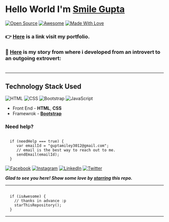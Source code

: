 # Hello World  I'm [Smile Gupta](https://github.com/smilegupta)

[![Open Source](https://badges.frapsoft.com/os/v2/open-source.svg?v=103)](https://github.com/smilegupta) [![Awesome](https://cdn.rawgit.com/sindresorhus/awesome/d7305f38d29fed78fa85652e3a63e154dd8e8829/media/badge.svg)](https://github.com/smilegupta) [![Made With Love](https://img.shields.io/badge/Made%20With-Love-orange.svg)](https://github.com/smilegupta)

### :point_right: [Here](https://smilegupta.github.io/smilegupta/) is a link visit my portfolio. 

### :handshake: [Here](https://fayz.in/stories/s/1569/0/?ckt_id=ZGL1ZGVk&title=Help_for_beginners_smile_gupta) is my story from where i developed from an introvert to an outgoing extrovert: <br><br>

-----
## Technology Stack Used

![HTML](https://img.shields.io/badge/frontend-html-orange.svg?logo=html5&style=flat-square) 
![CSS](https://img.shields.io/badge/frontend-css-yellowgreen.svg?logo=css3&style=flat-square)
![Bootstrap](https://img.shields.io/badge/framework-bootstrap-white.svg?logo=bootstrap&style=flat-square)
![JavaScript](https://img.shields.io/badge/framework-javascript-dodgerblue.svg?logo=javascript&style=flat-square)


- Front End - **HTML**, **CSS**
- Framewrok - **[Bootstrap](https://getbootstrap.com/)**

### Need help?

```

  if (needHelp === true) {
     var emailId = "guptamiley3012@gmail.com";
     // email is the best way to reach out to me.
     sendEmail(emailId);
  }

```

[![Facebook](https://img.shields.io/static/v1.svg?label=follow&message=@smilegupta.1998&color=9cf&logo=facebook&style=flat&logoColor=white&colorA=informational)](https://www.facebook.com/smilegupta.1998)  [![Instagram](https://img.shields.io/static/v1.svg?label=follow&message=@gupta_smile_&color=grey&logo=instagram&style=flat&logoColor=white&colorA=critical)](https://www.instagram.com/gupta_smile_/) [![LinkedIn](https://img.shields.io/static/v1.svg?label=connect&message=@smilegupta&color=9cf&logo=linkedin&style=flat&logoColor=white&colorA=blue)](https://www.linkedin.com/in/smilegupta/) [![Twitter](https://img.shields.io/static/v1.svg?label=connect&message=@gupta_smile_&color=grey&logo=twitter&style=flat&logoColor=white&colorA=critical)](https://twitter.com/gupta_smile_)

***Glad to see you here! Show some love by [starring](https://github.com/smilegupta/smilegupta/) this repo.***

-----

```

  if (isAwesome) {
    // thanks in advance :p
    starThisRepository();
  }

```

******
